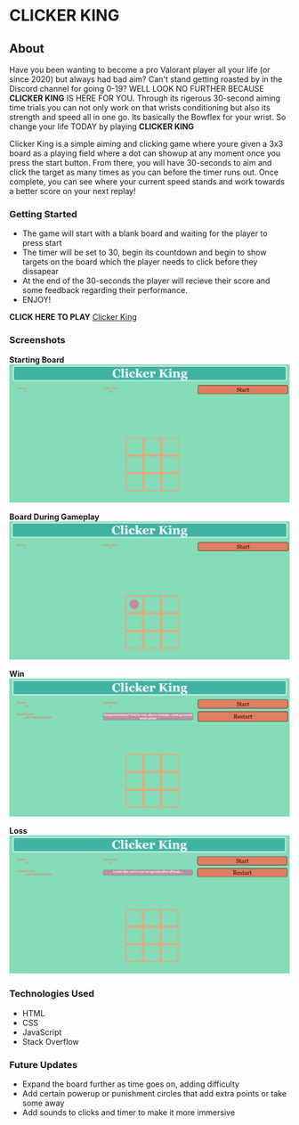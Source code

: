 # CLICKER KING

## About

Have you been wanting to become a pro Valorant player all your life (or since 2020) but always had bad aim? Can't stand getting roasted by in the Discord channel for going 0-19? WELL LOOK
NO FURTHER BECAUSE **CLICKER KING** IS HERE FOR YOU. Through its rigerous 30-second aiming time trials you can not only work on that wrists conditioning but also its strength and speed
all in one go. Its basically the Bowflex for your wrist. So change your life TODAY by playing **CLICKER KING**

Clicker King is a simple aiming and clicking game where youre given a 3x3 board as a playing field where a dot can showup at any moment once you press the start button. From there, you 
will have 30-seconds to aim and click the target as many times as you can before the timer runs out. Once complete, you can see where your current speed stands and work towards a better
score on your next replay! 

### Getting Started
- The game will start with a blank board and waiting for the player to press start 
- The timer will be set to 30, begin its countdown and begin to show targets on the board which the player needs to click before they dissapear 
- At the end of the 30-seconds the player will recieve their score and some feedback regarding their performance. 
- ENJOY!

**CLICK HERE TO PLAY** [Clicker King](https://zainamirza.github.io/Clicker-King/)

### Screenshots 

**Starting Board** 
![](images/home.PNG)

**Board During Gameplay**
![](images/during.PNG)

**Win**
![](images/Win.PNG)

**Loss**
![](Images/Loss.PNG)



### Technologies Used
- HTML
- CSS
- JavaScript
- Stack Overflow

### Future Updates
- Expand the board further as time goes on, adding difficulty 
- Add certain powerup or punishment circles that add extra points or take some away
- Add sounds to clicks and timer to make it more immersive 